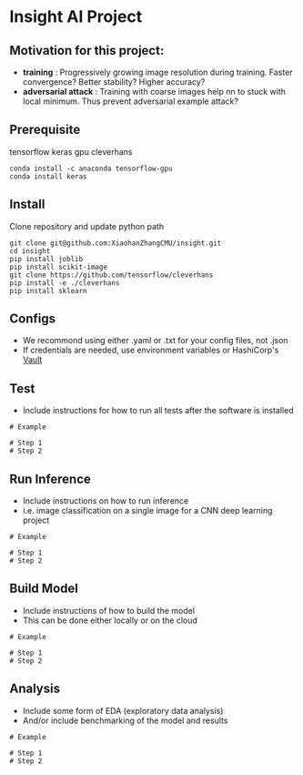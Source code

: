 # Insight AI Project

## Motivation for this project:
- **training** : Progressively growing image resolution during training. Faster convergence? Better stability? Higher accuracy?
- **adversarial attack** : Training with coarse images help nn to stuck with local minimum. Thus prevent adversarial example attack?

## Prerequisite
tensorflow
keras
gpu
cleverhans

```
conda install -c anaconda tensorflow-gpu 
conda install keras
```

## Install
Clone repository and update python path
```
git clone git@github.com:XiaohanZhangCMU/insight.git
cd insight
pip install joblib
pip install scikit-image
git clone https://github.com/tensorflow/cleverhans
pip install -e ./cleverhans
pip install sklearn
```

## Configs
- We recommond using either .yaml or .txt for your config files, not .json
- If credentials are needed, use environment variables or HashiCorp's [Vault](https://www.vaultproject.io/)

## Test
- Include instructions for how to run all tests after the software is installed
```
# Example

# Step 1
# Step 2
```

## Run Inference
- Include instructions on how to run inference
- i.e. image classification on a single image for a CNN deep learning project
```
# Example

# Step 1
# Step 2
```

## Build Model
- Include instructions of how to build the model
- This can be done either locally or on the cloud
```
# Example

# Step 1
# Step 2
```


## Analysis
- Include some form of EDA (exploratory data analysis)
- And/or include benchmarking of the model and results
```
# Example

# Step 1
# Step 2
```
